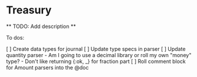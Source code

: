 Treasury
========

** TODO: Add description **


To dos:

[ ] Create data types for journal
[ ] Update type specs in parser
[ ] Update quantity parser
		- Am I going to use a decimal library or roll my own "money" type?
		- Don't like returning {:ok, _} for fraction part
[ ] Roll comment block for Amount parsers into the @doc
